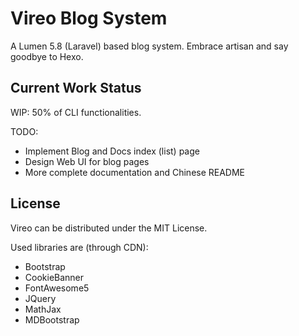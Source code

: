 # Vireo Blog System

A Lumen 5.8 (Laravel) based blog system. Embrace artisan and say goodbye to Hexo.

## Current Work Status

WIP: 50% of CLI functionalities.

TODO: 

- Implement Blog and Docs index (list) page
- Design Web UI for blog pages
- More complete documentation and Chinese README

## License

Vireo can be distributed under the MIT License.

Used libraries are (through CDN):

- Bootstrap
- CookieBanner
- FontAwesome5
- JQuery
- MathJax
- MDBootstrap